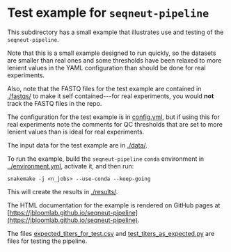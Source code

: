 # Test example for `seqneut-pipeline`

This subdirectory has a small example that illustrates use and testing of the `seqneut-pipeline`.

Note that this is a small example designed to run quickly, so the datasets are smaller than real ones and some thresholds have been relaxed to more lenient values in the YAML configuration than should be done for real experiments.

Also, note that the FASTQ files for the test example are contained in [./fastqs/](fastqs) to make it self contained---for real experiments, you would **not** track the FASTQ files in the repo.

The configuration for the test example is in [config.yml](config.yml), but if using this for real experiments note the comments for QC thresholds that are set to more lenient values than is ideal for real experiments.

The input data for the test example are in [./data/](data).

To run the example, build the `seqneut-pipeline` `conda` environment in [../environment.yml](../environment.yml), activate it, and then run:

    snakemake -j <n_jobs> --use-conda --keep-going

This will create the results in [./results/](results).

The HTML documentation for the example is rendered on GitHub pages at [https://jbloomlab.github.io/seqneut-pipeline](https://jbloomlab.github.io/seqneut-pipeline).

The files [expected_titers_for_test.csv](expected_titers_for_test.csv) and [test_titers_as_expected.py](test_titers_as_expected.py) are files for testing the pipeline.
